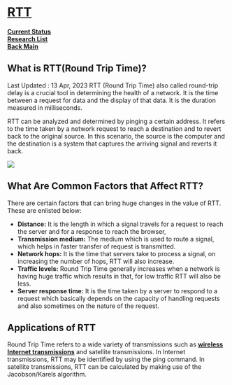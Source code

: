 # **[RTT](https://www.geeksforgeeks.org/what-is-rttround-trip-time/)**

**[Current Status](../../../../../development/status/weekly/current_status.md)**\
**[Research List](../../../../research/research_list.md)**\
**[Back Main](../../../../../README.md)**

## What is RTT(Round Trip Time)?

Last Updated : 13 Apr, 2023
RTT (Round Trip Time) also called round-trip delay is a crucial tool in determining the health of a network. It is the time between a request for data and the display of that data. It is the duration measured in milliseconds.

RTT can be analyzed and determined by pinging a certain address. It refers to the time taken by a network request to reach a destination and to revert back to the original source. In this scenario, the source is the computer and the destination is a system that captures the arriving signal and reverts it back.

![](https://media.geeksforgeeks.org/wp-content/uploads/20230406114042/RTT.png)

## What Are Common Factors that Affect RTT?

There are certain factors that can bring huge changes in the value of RTT. These are enlisted below:

- **Distance:** It is the length in which a signal travels for a request to reach the server and for a response to reach the browser,
- **Transmission medium:** The medium which is used to route a signal, which helps in faster transfer of request is transmitted.
- **Network hops:** It is the time that servers take to process a signal, on increasing the number of hops, RTT will also increase.
- **Traffic levels:** Round Trip Time generally increases when a network is having huge traffic which results in that, for low traffic RTT will also be less.
- **Server response time:** It is the time taken by a server to respond to a request which basically depends on the capacity of handling requests and also sometimes on the nature of the request.

## Applications of RTT

Round Trip Time refers to a wide variety of transmissions such as **[wireless Internet transmissions](https://www.geeksforgeeks.org/types-transmission-media/)** and satellite transmissions. In Internet transmissions, RTT may be identified by using the ping command. In satellite transmissions, RTT can be calculated by making use of the Jacobson/Karels algorithm.
